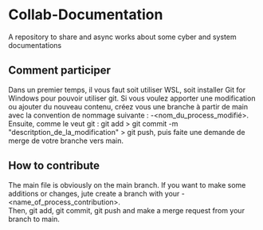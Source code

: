 # Collab-Documentation
A repository to share and async works about some cyber and system documentations

## Comment participer

Dans un premier temps, il vous faut soit utiliser WSL, soit installer Git for Windows pour pouvoir utiliser git. Si vous voulez apporter une modification ou ajouter du nouveau contenu, créez vous une branche à partir de main avec la convention de nommage suivante : <nom>-<nom_du_process_modifié>.  
Ensuite, comme le veut git : git add > git commit -m "descritption_de_la_modification" > git push, puis faite une demande de merge de votre branche vers main.  

## How to contribute

The main file is obviously on the main branch. If you want to make some additions or changes, jute create a branch with your <name>-<name_of_process_contribution>.  
Then, git add, git commit, git push and make a merge request from your branch to main. 
